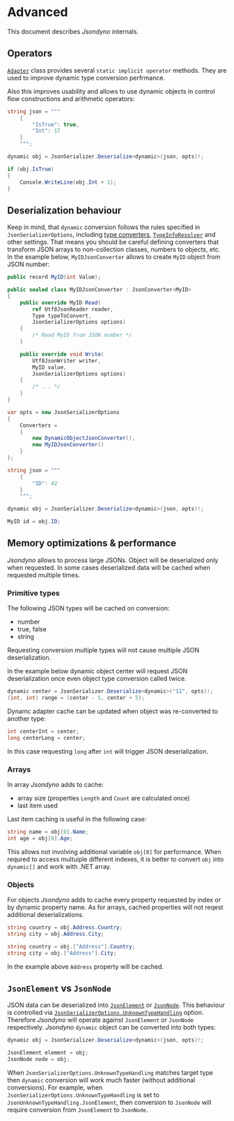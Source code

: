 # Advanced

This document describes *Jsondyno* internals.

## Operators

[`Adapter`](./../src/Jsondyno/Dynamic/Adapter.Operators.cs) class provides several `static implicit operator` methods. They are used to improve dynamic type conversion perfrmance.

Also this improves usability and allows to use dynamic objects in control flow constructions and arithmetic operators:

```csharp
string json = """
    {
        "IsTrue": true,
        "Int": 17
    }
    """;

dynamic obj = JsonSerializer.Deserialize<dynamic>(json, opts)!;

if (obj.IsTrue)
{
    Console.WriteLine(obj.Int + 1);
}
```

## Deserialization behaviour

Keep in mind, that `dynamic` conversion follows the rules specified in `JsonSerializerOptions`, including [type converters](https://learn.microsoft.com/en-us/dotnet/api/system.text.json.jsonserializeroptions.converters), [`TypeInfoResolver`](https://learn.microsoft.com/en-us/dotnet/api/system.text.json.jsonserializeroptions.typeinforesolver) and other settings. That means you should be careful defining converters that transform JSON arrays to non-collection classes, numbers to objects, etc. In the example below, `MyIDJsonConverter` allows to create `MyID` object from JSON number:

```csharp
public record MyID(int Value);

public sealed class MyIDJsonConverter : JsonConverter<MyID>
{
    public override MyID Read(
        ref Utf8JsonReader reader,
        Type typeToConvert,
        JsonSerializerOptions options)
    {
        /* Read MyID from JSON number */
    }

    public override void Write(
        Utf8JsonWriter writer,
        MyID value,
        JsonSerializerOptions options)
    {
        /* ... */
    }
}

var opts = new JsonSerializerOptions
{
    Converters =
    {
        new DynamicObjectJsonConverter(),
        new MyIDJsonConverter()
    }
};

string json = """
    {
        "ID": 42
    }
    """;

dynamic obj = JsonSerializer.Deserialize<dynamic>(json, opts)!;

MyID id = obj.ID;
```

## Memory optimizations & performance

*Jsondyno* allows to process large JSONs. Object will be deserialized only when requested. In some cases deserialized data will be cached when requested multiple times.

### Primitive types

The following JSON types will be cached on conversion:

- number
- true, false
- string

Requesting conversion multiple types will not cause multiple JSON deserialization.

In the example below dynamic object center will request JSON deserialization once even object type conversion called twice.

```csharp
dynamic center = JsonSerializer.Deserialize<dynamic>("11", opts)!;
(int, int) range = (center - 5, center + 5);
```

Dynamc adapter cache can be updated when object was re-converted to another type:

```csharp
int centerInt = center;
long centerLong = center;
```

In this case requesting `long` after `int` will trigger JSON deserialization.

### Arrays

In array *Jsondyno* adds to cache:

- array size (properties `Length` and `Count` are calculated once)
- last item used

Last item caching is useful in the following case:

```csharp
string name = obj[0].Name;
int age = obj[0].Age;
```

This allows not involving additional variable `obj[0]` for performance. When requred to access multuiple different indexes, it is better to convert `obj` into `dynamic[]` and work with .NET array.

### Objects

For objects *Jsondyno* adds to cache every property requested by index or by dynamic property name. As for arrays, cached properties will not reqest additional deserializations.

```csharp
string country = obj.Address.Country;
string city = obj.Address.City;

string country = obj.["Address"].Country;
string city = obj.["Address"].City;
```

In the example above `Address` property will be cached.

## `JsonElement` vs `JsonNode`

JSON data can be deserialized into [`JsonElement`](https://learn.microsoft.com/en-us/dotnet/api/system.text.json.jsonelement) or [`JsonNode`](https://learn.microsoft.com/en-us/dotnet/api/system.text.json.nodes.jsonnode). This behaviour is controlled via [`JsonSerializerOptions.UnknownTypeHandling`](https://learn.microsoft.com/en-us/dotnet/api/system.text.json.serialization.jsonunknowntypehandling) option. Therefore *Jsondyno* will operate against `JsonElement` or `JsonNode` respectively. *Jsondyno* `dynamic` object can be converted into both types:

```csharp
dynamic obj = JsonSerializer.Deserialize<dynamic>(json, opts)!;

JsonElement element = obj;
JsonNode node = obj;
```

When `JsonSerializerOptions.UnknownTypeHandling` matches target type then `dynamic` conversion will work much faster (without additional conversions). For example, when `JsonSerializerOptions.UnknownTypeHandling` is set to `JsonUnknownTypeHandling.JsonElement`, then conversion to `JsonNode` will require conversion from `JsonElement` to `JsonNode`.